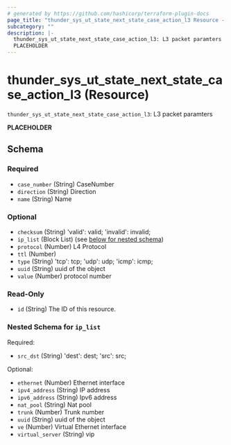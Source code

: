 ```yaml
---
# generated by https://github.com/hashicorp/terraform-plugin-docs
page_title: "thunder_sys_ut_state_next_state_case_action_l3 Resource - terraform-provider-thunder"
subcategory: ""
description: |-
  thunder_sys_ut_state_next_state_case_action_l3: L3 packet paramters
  PLACEHOLDER
---
```


# thunder_sys_ut_state_next_state_case_action_l3 (Resource)

`thunder_sys_ut_state_next_state_case_action_l3`: L3 packet paramters

__PLACEHOLDER__



<!-- schema generated by tfplugindocs -->
## Schema

### Required

- `case_number` (String) CaseNumber
- `direction` (String) Direction
- `name` (String) Name

### Optional

- `checksum` (String) 'valid': valid; 'invalid': invalid;
- `ip_list` (Block List) (see [below for nested schema](#nestedblock--ip_list))
- `protocol` (Number) L4 Protocol
- `ttl` (Number)
- `type` (String) 'tcp': tcp; 'udp': udp; 'icmp': icmp;
- `uuid` (String) uuid of the object
- `value` (Number) protocol number

### Read-Only

- `id` (String) The ID of this resource.

<a id="nestedblock--ip_list"></a>
### Nested Schema for `ip_list`

Required:

- `src_dst` (String) 'dest': dest; 'src': src;

Optional:

- `ethernet` (Number) Ethernet interface
- `ipv4_address` (String) IP address
- `ipv6_address` (String) Ipv6 address
- `nat_pool` (String) Nat pool
- `trunk` (Number) Trunk number
- `uuid` (String) uuid of the object
- `ve` (Number) Virtual Ethernet interface
- `virtual_server` (String) vip


